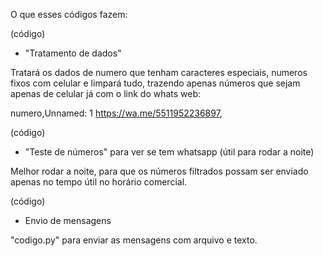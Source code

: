 O que esses códigos fazem:


(código)
- "Tratamento de dados"

Tratará os dados de numero que tenham caracteres especiais, numeros fixos com celular e limpará tudo,
trazendo apenas números que sejam apenas de celular já com o link do whats web:

numero,Unnamed: 1
https://wa.me/5511952236897,



(código)
- "Teste de números" para ver se tem whatsapp (útil para rodar a noite) 

Melhor rodar a noite, para que os números filtrados possam ser enviado apenas no tempo útil no horário comercial.




(código)
- Envio de mensagens 

"codigo.py" para enviar as mensagens com arquivo e texto.
